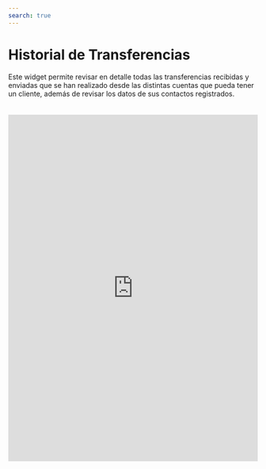 ```yaml
---
search: true
---
```


# Historial de Transferencias

Este widget permite revisar en detalle todas las transferencias recibidas y enviadas que se han realizado desde las distintas cuentas que pueda tener un cliente, además de revisar los datos de sus contactos registrados.

<iframe src="https://widgets-es.modyo.com/personas/retail-transfers" width="100%" height="700px" frameBorder="0" style="overflow:auto;margin-top:20px;"/>

| Funcionalidad  | Descripción  |
| -----| -----|
| Historial de Transferencias  | Muestra el detalle de las transferencias recibidas y enviadas desde la cuenta del cliente.  Incluye el monto de la transferencia, el saldo disponible y el nombre del contacto, según corresponda. |
| Transferencias a Terceros  | Define que el widget sólo muestre información referida a las transferencias a terceros realizadas por el usuario.  |
| Transferencias Entre mis cuentas | Define que el widget sólo muestre información referida a las transferencias realizadas entre las cuentas del usuario.  |
| Contactos  | Permite revisar y editar la infomación de los contactos ya ingresados en la cuenta del usuario.  Muestra información como nombre, banco, tipo de cuenta y número de cuenta.  |  
| Agregar contacto	  | Permite agregar nuevas cuentas de destino a la sección de Contacto.  Incluye nombre, banco, tipo de cuenta, número de cuenta, RUT y correo electrónico del destinatario.  |

